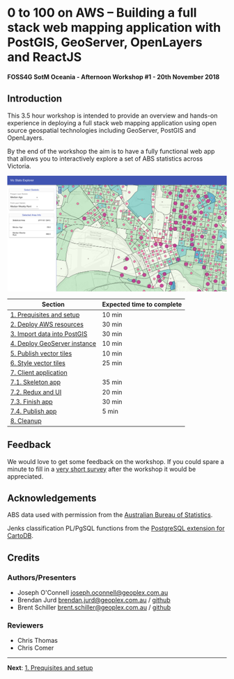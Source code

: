 # 0 to 100 on AWS – Building a full stack web mapping application with PostGIS, GeoServer, OpenLayers and ReactJS

#### FOSS4G SotM Oceania - Afternoon Workshop #1 - 20th November 2018

## Introduction

This 3.5 hour workshop is intended to provide an overview and hands-on
experience in deploying a full stack web mapping application using open source
geospatial technologies including GeoServer, PostGIS and OpenLayers.

By the end of the workshop the aim is to have a fully functional web app that
allows you to interactively explore a set of ABS statistics across Victoria.

![Workshop Architecture Overview](images/client_end_state.png)

| Section | Expected time to complete |
| --- | --- |
| [1. Prequisites and setup](section-1-setup.md) | 10 min |
| [2. Deploy AWS resources](section-2-aws.md) | 30 min |
| [3. Import data into PostGIS](section-3-data.md) | 30 min |
| [4. Deploy GeoServer instance](section-4-geoserver.md) | 10 min |
| [5. Publish vector tiles](section-5-publish.md) | 10 min |
| [6. Style vector tiles](section-6-style.md) | 25 min |
| [7. Client application](section-7.md) | |
| [7.1. Skeleton app](section-7-1-skeleton-app.md) | 35 min |
| [7.2. Redux and UI](section-7-2-ui.md) | 20 min |
| [7.3. Finish app](section-7-3-finish-app.md) | 30 min |
| [7.4. Publish app](section-7-4-publish-app.md) | 5 min |
| [8. Cleanup](section-8-clean.md) | |


## Feedback

We would love to get some feedback on the workshop. If you could spare a minute to fill in a [very short survey](https://geoplex.typeform.com/to/LJyqtr) after the workshop it would be appreciated.

## Acknowledgements

ABS data used with permission from the [Australian Bureau of Statistics](http://www.abs.gov.au).

Jenks classification PL/PgSQL functions from the [PostgreSQL extension for CartoDB](https://github.com/CartoDB/cartodb-postgresql).

## Credits

### Authors/Presenters

* Joseph O'Connell <joseph.oconnell@geoplex.com.au>
* Brendan Jurd <brendan.jurd@geoplex.com.au> / [github](https://github.com/direvus)
* Brent Schiller <brent.schiller@geoplex.com.au> / [github](https://github.com/b-schiller)

### Reviewers

* Chris Thomas
* Chris Comer

***

**Next**: [1. Prequisites and setup](section-1-setup.md)
